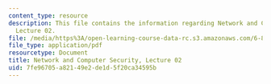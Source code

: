 ```yaml
---
content_type: resource
description: This file contains the information regarding Network and Computer Security,
  Lecture 02.
file: /media/https%3A/open-learning-course-data-rc.s3.amazonaws.com/6-857-network-and-computer-security-spring-2014/7fe96705a82149e2de1d5f20ca34595b_MIT6_857S14_Lec02.pdf
file_type: application/pdf
resourcetype: Document
title: Network and Computer Security, Lecture 02
uid: 7fe96705-a821-49e2-de1d-5f20ca34595b
---
```

